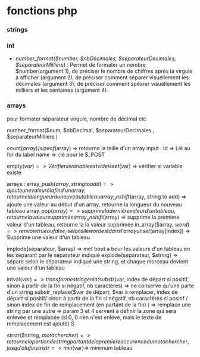# fonctions php

### strings


### int
- *number_format($number, $nbDécimales, $séparateurDecimales, $séparateurMilliers)* : Permet de formater un nombre $number(argument 1), de préciser le nombre de chiffres après la virgule à afficher (argument 2), de préciser comment séparer visuellement les décimales (argument 3), de préciser comment spéarer visuellement les milliers et les centaines (argument 4)


### arrays


pour formater séparateur virgule, nombre  de décimal etc 

number_format($num, $nbDecimal, $separateurDecimales , $separateurMilliers )


count($array) / sizeof($array) => retourne la taille d'un array
input :
id => Lié au for du label 
name => clé pour le $_POST


empty($var) => Vérifier si variable est vide 
isset($var) => vérifier si variable existe 

arrays :
array_push($array, string to add) => ajoute une valeur à la fin d'un array, retourne la longueur du nouveau tableau
array_unshift($array, string to add) => ajoute une valeur au début d'un array, retourne la longueur du nouveau tableau
array_pop($array) => supprime la dernière valeur d'un tableau, retourne la valeur supprimée
array_unshift($array) => supprime la premiere valeur d'un tableau, retourne la la valeur supprimée 
in_array($array, $word) => renvoie true ou false, selon si le word est dans l'array
unset($array[index]) => Supprime une valeur d'un tableau

implode(séparateur, $array) => met bout a bour les valeurs d'un tableau en les séparant par le séparateur indiqué
explode(separateur, $string) => sépare selon le séparateur indiqué une string, et chaque morceau devient une valeur d'un tableau

intval($var) => transforme string en int
substr($var, index de départ si positif, sinon à partir de la fin si négatif, nb caractères) => ne conserve qu'une parte d'un string
substr_replace($var de départ, $var à remplacer, index de départ si positif/ sinon à partir de la fin si négatif, nb caractères si positif / sinon index de fin de remplacement (en partant de la fin) ) => remplace une string par une autre => param 3 et 4 servent à définir la zone qui sera enlevée et remplacée (si 0, 0 rien n'est enlevé, mais le texte de remplacement est ajouté)
S 

strstr($string, $motàchercher) => retourne la portion de string partant de la premiere occurence du mot à chercher, jusqu'à la fin
stristr =>
min($var)=> minimum tableau
